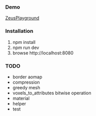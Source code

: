 ### Demo

[ZeusPlayground](https://greensnot.github.io/ZeusPlayground/dist/)

### Installation

1) npm install
2) npm run dev
3) browse http://localhost:8080

### TODO
- border aomap
- compression
- greedy mesh
- voxels_to_attributes bitwise operation
- material
- helper
- test